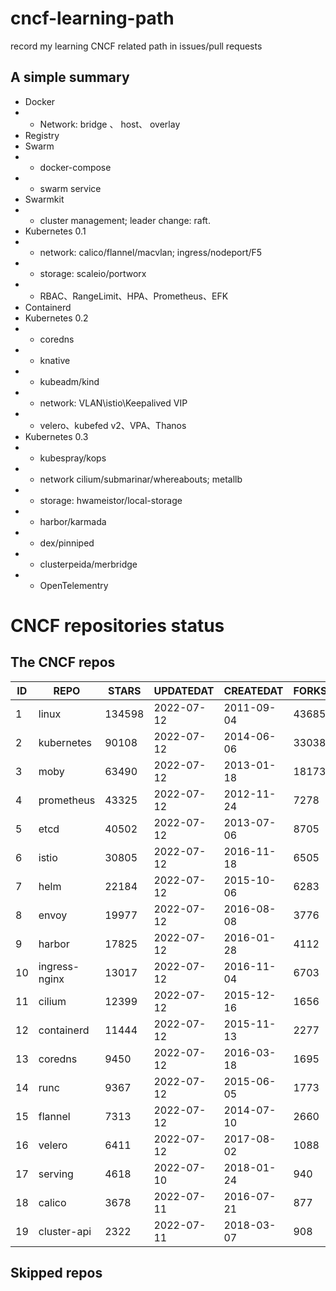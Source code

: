 # cncf-learning-path
record my learning CNCF related path in issues/pull requests

## A simple summary
- Docker
- - Network: bridge 、 host、 overlay
- Registry
- Swarm
- - docker-compose
- - swarm service
- Swarmkit
- - cluster management; leader change: raft.
- Kubernetes 0.1
- - network: calico/flannel/macvlan; ingress/nodeport/F5
- - storage: scaleio/portworx
- - RBAC、RangeLimit、HPA、Prometheus、EFK
- Containerd
- Kubernetes 0.2
- - coredns
- - knative
- - kubeadm/kind
- - network: VLAN\istio\Keepalived VIP
- - velero、kubefed v2、VPA、Thanos
- Kubernetes 0.3
- - kubespray/kops
- - network cilium/submarinar/whereabouts; metallb
- - storage: hwameistor/local-storage
- - harbor/karmada
- - dex/pinniped
- - clusterpeida/merbridge
- - OpenTelementry

# CNCF repositories status
<!--START_SECTION:github_repos-->
## The CNCF repos
| ID |     REPO      | STARS  | UPDATEDAT  | CREATEDAT  | FORKSCOUNT |
|----|---------------|--------|------------|------------|------------|
|  1 | linux         | 134598 | 2022-07-12 | 2011-09-04 |      43685 |
|  2 | kubernetes    |  90108 | 2022-07-12 | 2014-06-06 |      33038 |
|  3 | moby          |  63490 | 2022-07-12 | 2013-01-18 |      18173 |
|  4 | prometheus    |  43325 | 2022-07-12 | 2012-11-24 |       7278 |
|  5 | etcd          |  40502 | 2022-07-12 | 2013-07-06 |       8705 |
|  6 | istio         |  30805 | 2022-07-12 | 2016-11-18 |       6505 |
|  7 | helm          |  22184 | 2022-07-12 | 2015-10-06 |       6283 |
|  8 | envoy         |  19977 | 2022-07-12 | 2016-08-08 |       3776 |
|  9 | harbor        |  17825 | 2022-07-12 | 2016-01-28 |       4112 |
| 10 | ingress-nginx |  13017 | 2022-07-12 | 2016-11-04 |       6703 |
| 11 | cilium        |  12399 | 2022-07-12 | 2015-12-16 |       1656 |
| 12 | containerd    |  11444 | 2022-07-12 | 2015-11-13 |       2277 |
| 13 | coredns       |   9450 | 2022-07-12 | 2016-03-18 |       1695 |
| 14 | runc          |   9367 | 2022-07-12 | 2015-06-05 |       1773 |
| 15 | flannel       |   7313 | 2022-07-12 | 2014-07-10 |       2660 |
| 16 | velero        |   6411 | 2022-07-12 | 2017-08-02 |       1088 |
| 17 | serving       |   4618 | 2022-07-10 | 2018-01-24 |        940 |
| 18 | calico        |   3678 | 2022-07-11 | 2016-07-21 |        877 |
| 19 | cluster-api   |   2322 | 2022-07-11 | 2018-03-07 |        908 |



## Skipped repos
<!--END_SECTION:github_repos-->
